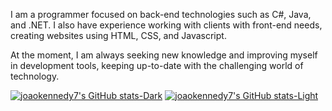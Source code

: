 I am a programmer focused on back-end technologies such as C#, Java, and .NET. I also have experience working with clients with front-end needs, creating websites using HTML, CSS, and Javascript.

At the moment, I am always seeking new knowledge and improving myself in development tools, keeping up-to-date with the challenging world of technology.

[![joaokennedy7's GitHub stats-Dark](https://github-readme-stats.vercel.app/api/top-langs/?username=joaokennedy7&layout=compact&langs_count=8&show_icons=true&theme=aura_dark&hide_title=true&hide_border=true&bg_color=00000000#gh-dark-mode-only)](https://github.com/joaokennedy7/joaokennedy7#gh-dark-mode-only)
[![joaokennedy7's GitHub stats-Light](https://github-readme-stats.vercel.app/api/top-langs/?username=joaokennedy7&layout=compact&langs_count=8&show_icons=true&theme=default&hide_title=true&hide_border=true#gh-light-mode-only)](https://github.com/joaokennedy7/joaokennedy7#gh-light-mode-only)
